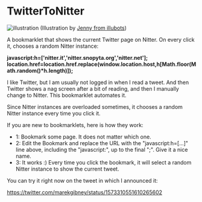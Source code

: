 # TwitterToNitter

![illustration](https://raw.githubusercontent.com/no-gravity/TwitterToNitter/main/illu.jpg)
(Illustration by [Jenny from illubots](https://www.instagram.com/illubots/))

A bookmarklet that shows the current Twitter page on Nitter. On every click it, chooses a random Nitter instance:

__javascript:h=['nitter.it','nitter.snopyta.org','nitter.net']; location.href=location.href.replace(window.location.host,h[Math.floor(Math.random()*h.length)]);__

I like Twitter, but I am usually not logged in when I read a tweet. And then Twitter shows a nag screen after a bit of reading, and then I manually change to Nitter. This bookmarklet automates it.

Since Nitter instances are overloaded sometimes, it chooses a random Nitter instance every time you click it.

If you are new to bookmarklets, here is how they work:

- 1: Bookmark some page. It does not matter which one.
- 2: Edit the Bookmark and replace the URL with the "javascript:h=[...]" line above, including the "javascript:", up to the final ";". Give it a nice name.
- 3: It works :) Every time you click the bookmark, it will select a random Nitter instance to show the current tweet.

You can try it right now on the tweet in which I announced it:

https://twitter.com/marekgibney/status/1573310551610265602
